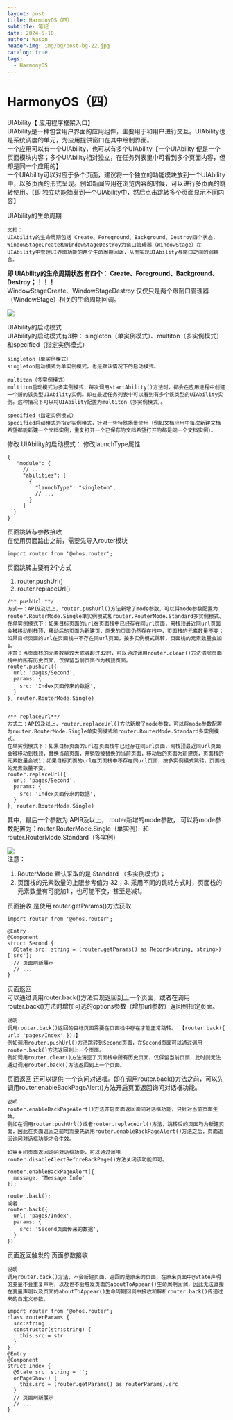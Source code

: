 ```yaml
---
layout: post
title: HarmonyOS（四）
subtitle: 笔记
date: 2024-5-10
author: Wason
header-img: img/bg/post-bg-22.jpg
catalog: true
tags:
  - HarmonyOS
---
```


# HarmonyOS（四） #  

UIAbility【 应用程序框架入口】   
UIAbility是一种包含用户界面的应用组件，主要用于和用户进行交互。UIAbility也是系统调度的单元，为应用提供窗口在其中绘制界面。  
一个应用可以有一个UIAbility，也可以有多个UIAbility【一个UIAbility 便是一个页面模块内容；多个UIAbility相对独立，在任务列表里中可看到多个页面内容，但却是同一个应用的】  
一个UIAbility可以对应于多个页面，建议将一个独立的功能模块放到一个UIAbility中，以多页面的形式呈现。例如新闻应用在浏览内容的时候，可以进行多页面的跳转使用。【即 独立功能抽离到一个UIAbility中，然后点击跳转多个页面显示不同内容】  
   
UIAbility的生命周期  
```
文档：
UIAbility的生命周期包括 Create、Foreground、Background、Destroy四个状态，WindowStageCreate和WindowStageDestroy为窗口管理器（WindowStage）在UIAbility中管理UI界面功能的两个生命周期回调，从而实现UIAbility与窗口之间的弱耦合。
```

**即 UIAbility的生命周期状态 有四个：  Create、Foreground、Background、Destroy；！！！**   
WindowStageCreate、WindowStageDestroy 仅仅只是两个跟窗口管理器（WindowStage）相关的生命周期回调。  

![](/img/20240510/2024051001.png)    


UIAbility的启动模式   
UIAbility的启动模式有3种： singleton（单实例模式）、multiton（多实例模式）和specified（指定实例模式）   
```
singleton（单实例模式）
singleton启动模式为单实例模式，也是默认情况下的启动模式。

multiton（多实例模式）
multiton启动模式为多实例模式，每次调用startAbility()方法时，都会在应用进程中创建一个新的该类型UIAbility实例。即在最近任务列表中可以看到有多个该类型的UIAbility实例。这种情况下可以将UIAbility配置为multiton（多实例模式）。

specified（指定实例模式）
specified启动模式为指定实例模式，针对一些特殊场景使用（例如文档应用中每次新建文档希望都能新建一个文档实例，重复打开一个已保存的文档希望打开的都是同一个文档实例）。
```

修改 UIAbility的启动模式： 修改launchType属性   
```
{
   "module": {
     // ...
     "abilities": [
       {
         "launchType": "singleton",
         // ...
       }
     ]
  }
}
```

页面跳转与参数接收   
在使用页面路由之前，需要先导入router模块   
```
import router from '@ohos.router';
```

页面跳转主要有2个方式  
1. router.pushUrl()  
2. router.replaceUrl()  
```
/** pushUrl **/
方式一：API9及以上，router.pushUrl()方法新增了mode参数，可以将mode参数配置为router.RouterMode.Single单实例模式和router.RouterMode.Standard多实例模式。
在单实例模式下：如果目标页面的url在页面栈中已经存在同url页面，离栈顶最近同url页面会被移动到栈顶，移动后的页面为新建页，原来的页面仍然存在栈中，页面栈的元素数量不变；如果目标页面的url在页面栈中不存在同url页面，按多实例模式跳转，页面栈的元素数量会加1。
注意：当页面栈的元素数量较大或者超过32时，可以通过调用router.clear()方法清除页面栈中的所有历史页面，仅保留当前页面作为栈顶页面。
router.pushUrl({
  url: 'pages/Second',
  params: {
    src: 'Index页面传来的数据',
  }
}, router.RouterMode.Single)


/** replaceUrl**/
方式二：API9及以上，router.replaceUrl()方法新增了mode参数，可以将mode参数配置为router.RouterMode.Single单实例模式和router.RouterMode.Standard多实例模式。
在单实例模式下：如果目标页面的url在页面栈中已经存在同url页面，离栈顶最近同url页面会被移动到栈顶，替换当前页面，并销毁被替换的当前页面，移动后的页面为新建页，页面栈的元素数量会减1；如果目标页面的url在页面栈中不存在同url页面，按多实例模式跳转，页面栈的元素数量不变。
router.replaceUrl({
  url: 'pages/Second',
  params: {
    src: 'Index页面传来的数据',
  }
}, router.RouterMode.Single)
```

其中，最后一个参数为  API9及以上， router新增的mode参数， 可以将mode参数配置为：router.RouterMode.Single（单实例） 和 router.RouterMode.Standard（多实例）  

![](/img/20240510/2024051002.png)    
注意：
1. RouterMode 默认采取的是 Standard （多实例模式）；  
2. 页面栈的元素数量的上限参考值为 32；3. 采用不同的跳转方式时，页面栈的元素数量有可能加1 ，也可能不变，甚至是减1。   


页面接收 是使用 router.getParams()方法获取   
```
import router from '@ohos.router';

@Entry
@Component
struct Second {
  @State src: string = (router.getParams() as Record<string, string>)['src'];
  // 页面刷新展示
  // ...
}
```

页面返回   
可以通过调用router.back()方法实现返回到上一个页面，或者在调用router.back()方法时增加可选的options参数（增加url参数）返回到指定页面。  
```
说明
调用router.back()返回的目标页面需要在页面栈中存在才能正常跳转。 【router.back({ url: 'pages/Index' });】
例如调用router.pushUrl()方法跳转到Second页面，在Second页面可以通过调用router.back()方法返回到上一个页面。
例如调用router.clear()方法清空了页面栈中所有历史页面，仅保留当前页面，此时则无法通过调用router.back()方法返回到上一个页面。
```


页面返回 还可以提供 一个询问对话框。即在调用router.back()方法之前，可以先调用router.enableBackPageAlert()方法开启页面返回询问对话框功能。   
```
说明
router.enableBackPageAlert()方法开启页面返回询问对话框功能，只针对当前页面生效。
例如在调用router.pushUrl()或者router.replaceUrl()方法，跳转后的页面均为新建页面，因此在页面返回之前均需要先调用router.enableBackPageAlert()方法之后，页面返回询问对话框功能才会生效。

如需关闭页面返回询问对话框功能，可以通过调用router.disableAlertBeforeBackPage()方法关闭该功能即可。

router.enableBackPageAlert({
  message: 'Message Info'
});

router.back();
或者
router.back({
  url: 'pages/Index',
  params: {
    src: 'Second页面传来的数据',
  }
})
```



页面返回触发的 页面参数接收   
```
说明
调用router.back()方法，不会新建页面，返回的是原来的页面，在原来页面中@State声明的变量不会重复声明，以及也不会触发页面的aboutToAppear()生命周期回调，因此无法直接在变量声明以及页面的aboutToAppear()生命周期回调中接收和解析router.back()传递过来的自定义参数。

import router from '@ohos.router';
class routerParams {
  src:string
  constructor(str:string) {
    this.src = str
  }
}
@Entry
@Component
struct Index {
  @State src: string = '';
  onPageShow() {
    this.src = (router.getParams() as routerParams).src
  }
  // 页面刷新展示
  // ...
}
```

